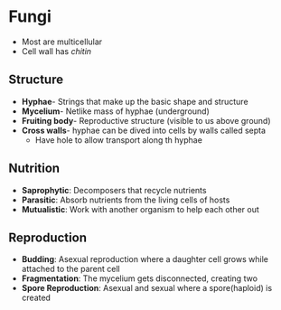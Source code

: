 # Fungi
- Most are multicellular
- Cell wall has *chitin*

## Structure
- **Hyphae**- Strings that make up the basic shape and structure
- **Mycelium**- Netlike mass of hyphae (underground)
- **Fruiting body**- Reproductive structure (visible to us above ground)
- **Cross walls**- hyphae can be dived into cells by walls called septa
	- Have hole to allow transport along th hyphae

## Nutrition
- **Saprophytic**: Decomposers that recycle nutrients
- **Parasitic**: Absorb nutrients from the living cells of hosts
-  **Mutualistic**: Work with another organism to help each other out

## Reproduction
- **Budding**: Asexual reproduction where a daughter cell grows while attached to the parent cell
- **Fragmentation**: The mycelium gets disconnected, creating two
- **Spore Reproduction**: Asexual and sexual where a spore(haploid) is created